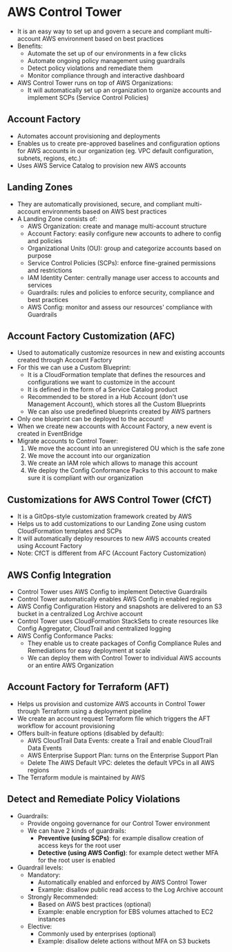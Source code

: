 # AWS Control Tower

- It is an easy way to set up and govern a secure and compliant multi-account AWS environment based on best practices
- Benefits:
  - Automate the set up of our environments in a few clicks
  - Automate ongoing policy management using guardrails
  - Detect policy violations and remediate them
  - Monitor compliance through and interactive dashboard
- AWS Control Tower runs on top of AWS Organizations:
  - It will automatically set up an organization to organize accounts and implement SCPs (Service Control Policies)

## Account Factory

- Automates account provisioning and deployments
- Enables us to create pre-approved baselines and configuration options for AWS accounts in our organization (eg. VPC default configuration, subnets, regions, etc.)
- Uses AWS Service Catalog to provision new AWS accounts

## Landing Zones

- They are automatically provisioned, secure, and compliant multi-account environments based on AWS best practices
- A Landing Zone consists of:
  - AWS Organization: create and manage multi-account structure
  - Account Factory: easily configure new accounts to adhere to config and policies
  - Organizational Units (OU): group and categorize accounts based on purpose
  - Service Control Policies (SCPs): enforce fine-grained permissions and restrictions
  - IAM Identity Center: centrally manage user access to accounts and services
  - Guardrails: rules and policies to enforce security, compliance and best practices
  - AWS Config: monitor and assess our resources' compliance with Guardrails

## Account Factory Customization (AFC)

- Used to automatically customize resources in new and existing accounts created through Account Factory
- For this we can use a Custom Blueprint:
  - It is a CloudFormation template that defines the resources and configurations we want to customize in the account
  - It is defined in the form of a Service Catalog product
  - Recommended to be stored in a Hub Account (don't use Management Account), which stores all the Custom Blueprints
  - We can also use predefined blueprints created by AWS partners
- Only one blueprint can be deployed to the account!
- When we create new accounts with Account Factory, a new event is created in EventBridge
- Migrate accounts to Control Tower:
  1. We move the account into an unregistered OU which is the safe zone
  2. We move the account into our organization
  3. We create an IAM role which allows to manage this account
  4. We deploy the Config Conformance Packs to this account to make sure it is compliant with our organization

## Customizations for AWS Control Tower (CfCT)

- It is a GitOps-style customization framework created by AWS
- Helps us to add customizations to our Landing Zone using custom CloudFormation templates and SCPs
- It will automatically deploy resources to new AWS accounts created using Account Factory
- Note: CfCT is different from AFC (Account Factory Customization)

## AWS Config Integration

- Control Tower uses AWS Config to implement Detective Guardrails
- Control Tower automatically enables AWS Config in enabled regions
- AWS Config Configuration History and snapshots are delivered to an S3 bucket in a centralized Log Archive account
- Control Tower uses CloudFormation StackSets to create resources like Config Aggregator, CloudTrail and centralized logging
- AWS Config Conformance Packs:
  - They enable us to create packages of Config Compliance Rules and Remediations for easy deployment at scale
  - We can deploy them with Control Tower to individual AWS accounts or an entire AWS Organization

## Account Factory for Terraform (AFT)

- Helps us provision and customize AWS accounts in Control Tower through Terraform using a deployment pipeline
- We create an account request Terraform file which triggers the AFT workflow for account provisioning
- Offers built-in feature options (disabled by default):
  - AWS CloudTrail Data Events: create a Trail and enable CloudTrail Data Events
  - AWS Enterprise Support Plan: turns on the Enterprise Support Plan
  - Delete The AWS Default VPC: deletes the default VPCs in all AWS regions
- The Terraform module is maintained by AWS

## Detect and Remediate Policy Violations

- Guardrails:
  - Provide ongoing governance for our Control Tower environment
  - We can have 2 kinds of guardrails:
    - **Preventive (using SCPs)**: for example disallow creation of access keys for the root user
    - **Detective (using AWS Config)**: for example detect wether MFA for the root user is enabled
- Guardrail levels:
  - Mandatory:
    - Automatically enabled and enforced by AWS Control Tower
    - Example: disallow public read access to the Log Archive account
  - Strongly Recommended:
    - Based on AWS best practices (optional)
    - Example: enable encryption for EBS volumes attached to EC2 instances
  - Elective:
    - Commonly used by enterprises (optional)
    - Example: disallow delete actions without MFA on S3 buckets
